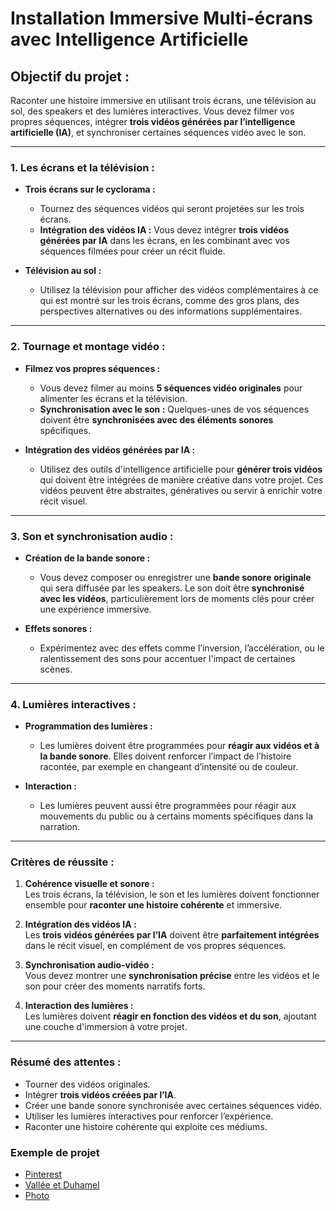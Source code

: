 # Installation Immersive Multi-écrans avec Intelligence Artificielle

## Objectif du projet :
Raconter une histoire immersive en utilisant trois écrans, une télévision au sol, des speakers et des lumières interactives. Vous devez filmer vos propres séquences, intégrer **trois vidéos générées par l’intelligence artificielle (IA)**, et synchroniser certaines séquences vidéo avec le son.

---

### 1. Les écrans et la télévision :

- **Trois écrans sur le cyclorama :**
  - Tournez des séquences vidéos qui seront projetées sur les trois écrans.
  - **Intégration des vidéos IA :** Vous devez intégrer **trois vidéos générées par IA** dans les écrans, en les combinant avec vos séquences filmées pour créer un récit fluide.

- **Télévision au sol :**
  - Utilisez la télévision pour afficher des vidéos complémentaires à ce qui est montré sur les trois écrans, comme des gros plans, des perspectives alternatives ou des informations supplémentaires.

---

### 2. Tournage et montage vidéo :

- **Filmez vos propres séquences :**
  - Vous devez filmer au moins **5 séquences vidéo originales** pour alimenter les écrans et la télévision.
  - **Synchronisation avec le son :** Quelques-unes de vos séquences doivent être **synchronisées avec des éléments sonores** spécifiques.

- **Intégration des vidéos générées par IA :**
  - Utilisez des outils d'intelligence artificielle pour **générer trois vidéos** qui doivent être intégrées de manière créative dans votre projet. Ces vidéos peuvent être abstraites, génératives ou servir à enrichir votre récit visuel.

---

### 3. Son et synchronisation audio :

- **Création de la bande sonore :**
  - Vous devez composer ou enregistrer une **bande sonore originale** qui sera diffusée par les speakers. Le son doit être **synchronisé avec les vidéos**, particulièrement lors de moments clés pour créer une expérience immersive.

- **Effets sonores :**
  - Expérimentez avec des effets comme l’inversion, l’accélération, ou le ralentissement des sons pour accentuer l'impact de certaines scènes.

---

### 4. Lumières interactives :

- **Programmation des lumières :**
  - Les lumières doivent être programmées pour **réagir aux vidéos et à la bande sonore**. Elles doivent renforcer l’impact de l’histoire racontée, par exemple en changeant d’intensité ou de couleur.

- **Interaction :**
  - Les lumières peuvent aussi être programmées pour réagir aux mouvements du public ou à certains moments spécifiques dans la narration.

---

### Critères de réussite :

1. **Cohérence visuelle et sonore :**  
   Les trois écrans, la télévision, le son et les lumières doivent fonctionner ensemble pour **raconter une histoire cohérente** et immersive.

2. **Intégration des vidéos IA :**  
   Les **trois vidéos générées par l’IA** doivent être **parfaitement intégrées** dans le récit visuel, en complément de vos propres séquences.

3. **Synchronisation audio-vidéo :**  
   Vous devez montrer une **synchronisation précise** entre les vidéos et le son pour créer des moments narratifs forts.

4. **Interaction des lumières :**  
   Les lumières doivent **réagir en fonction des vidéos et du son**, ajoutant une couche d'immersion à votre projet.

---

### Résumé des attentes :

- Tourner des vidéos originales.
- Intégrer **trois vidéos créées par l’IA**.
- Créer une bande sonore synchronisée avec certaines séquences vidéo.
- Utiliser les lumières interactives pour renforcer l’expérience.
- Raconter une histoire cohérente qui exploite ces médiums.

### Exemple de projet
* [Pinterest](https://pin.it/77S2ohipa) 
* [Vallée et Duhamel](http://valleeduhamel.com )
* [Photo](https://cmontmorency365-my.sharepoint.com/:f:/g/personal/flpilote_cmontmorency_qc_ca/Eg1BaJN7AnpGhTMNOu8r73gBKZsDRcGm0D8HiZZFIkJALQ?e=tJXZH9) 
